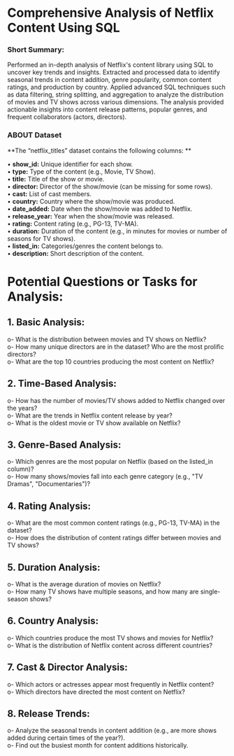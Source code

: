 # Comprehensive Analysis of Netflix Content Using SQL  

### Short Summary:  
Performed an in-depth analysis of Netflix's content library using SQL to uncover key trends and insights. Extracted and processed data to identify seasonal trends in content addition, genre popularity, common content ratings, and production by country. Applied advanced SQL techniques such as data filtering, string splitting, and aggregation to analyze the distribution of movies and TV shows across various dimensions. The analysis provided actionable insights into content release patterns, popular genres, and frequent collaborators (actors, directors).

### ABOUT Dataset
**The “netflix_titles” dataset contains the following columns:  **

•	**show_id:** Unique identifier for each show.  
•	**type:**  Type of the content (e.g., Movie, TV Show).  
•	**title:**  Title of the show or movie.  
•	**director:**  Director of the show/movie (can be missing for some rows).   
•	**cast:**  List of cast members.  
•	**country:**  Country where the show/movie was produced.    
•	**date_added:**  Date when the show/movie was added to Netflix.  
•	**release_year:**  Year when the show/movie was released.  
•	**rating:**  Content rating (e.g., PG-13, TV-MA).  
•	**duration:**  Duration of the content (e.g., in minutes for movies or number of seasons for TV shows).  
•	**listed_in:**  Categories/genres the content belongs to.  
•	**description:**  Short description of the content.

#  Potential Questions or Tasks for Analysis:  
## 1.	Basic Analysis:
o-	What is the distribution between movies and TV shows on Netflix?  
o-	How many unique directors are in the dataset? Who are the most prolific directors?  
o-	What are the top 10 countries producing the most content on Netflix?  

## 2.	Time-Based Analysis:
o-	How has the number of movies/TV shows added to Netflix changed over the years?  
o-	What are the trends in Netflix content release by year?  
o-	What is the oldest movie or TV show available on Netflix?

## 3.	Genre-Based Analysis:
o-	Which genres are the most popular on Netflix (based on the listed_in column)?  
o-	How many shows/movies fall into each genre category (e.g., "TV Dramas", "Documentaries")?

## 4.	Rating Analysis:
o-	What are the most common content ratings (e.g., PG-13, TV-MA) in the dataset?  
o-	How does the distribution of content ratings differ between movies and TV shows?
	
## 5.	Duration Analysis:
o-	What is the average duration of movies on Netflix?  
o-	How many TV shows have multiple seasons, and how many are single-season shows?

## 6.	Country Analysis:
o-	Which countries produce the most TV shows and movies for Netflix?  
o-	What is the distribution of Netflix content across different countries?

## 7.	Cast & Director Analysis:  
o-	Which actors or actresses appear most frequently in Netflix content?  
o-	Which directors have directed the most content on Netflix?

## 8.	Release Trends:
o-	Analyze the seasonal trends in content addition (e.g., are more shows added during certain times of the year?).  
o-	Find out the busiest month for content additions historically.
